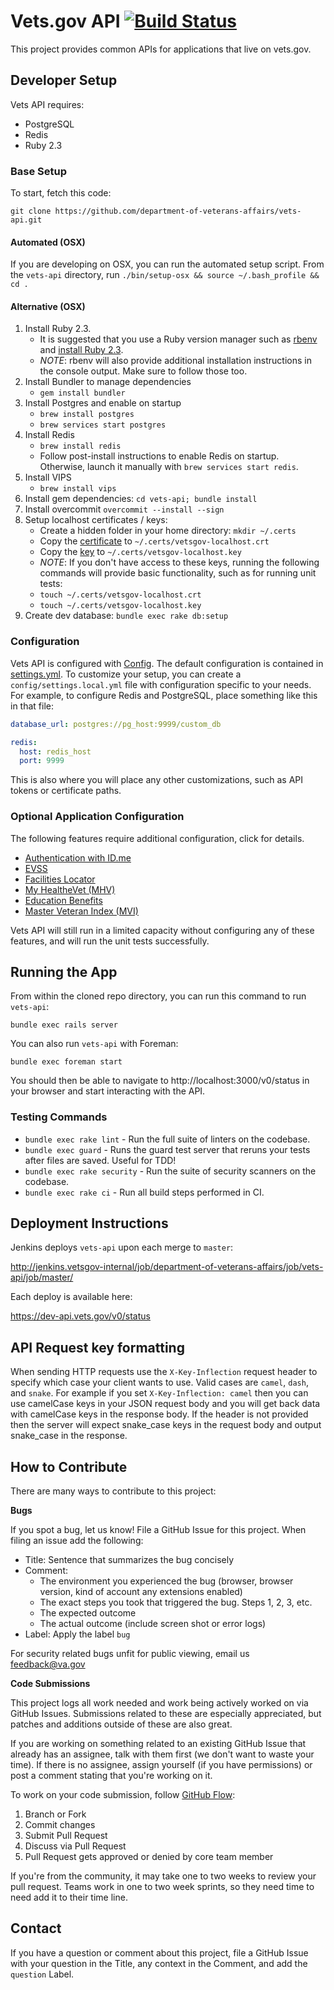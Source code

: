 # Vets.gov API [![Build Status](https://dev.vets.gov/jenkins/buildStatus/icon?job=testing/vets-api/master)](http://jenkins.vetsgov-internal/job/department-of-veterans-affairs/job/vets-api/job/master/)

This project provides common APIs for applications that live on vets.gov.

## Developer Setup

Vets API requires:
- PostgreSQL
- Redis
- Ruby 2.3

### Base Setup

To start, fetch this code:

`git clone https://github.com/department-of-veterans-affairs/vets-api.git`


#### Automated (OSX)

If you are developing on OSX, you can run the automated setup script. From
the `vets-api` directory, run `./bin/setup-osx && source ~/.bash_profile && cd .`

#### Alternative (OSX)

1. Install Ruby 2.3.
   - It is suggested that you use a Ruby version manager such as
    [rbenv](https://github.com/rbenv/rbenv#installation) and
    [install Ruby 2.3](https://github.com/rbenv/rbenv#installing-ruby-versions).
   - *NOTE*: rbenv will also provide additional installation instructions in the
    console output. Make sure to follow those too.
1. Install Bundler to manage dependencies
   - `gem install bundler`
1. Install Postgres and enable on startup
   - `brew install postgres`
   - `brew services start postgres`
1. Install Redis
   - `brew install redis`
   - Follow post-install instructions to enable Redis on startup. Otherwise,
    launch it manually with `brew services start redis`.
1. Install VIPS
   - `brew install vips`
1. Install gem dependencies: `cd vets-api; bundle install`
1. Install overcommit `overcommit --install --sign`
1. Setup localhost certificates / keys:
   - Create a hidden folder in your home directory:  `mkdir ~/.certs`
   - Copy the [certificate][certificate] to `~/.certs/vetsgov-localhost.crt`
   - Copy the [key][key] to `~/.certs/vetsgov-localhost.key`
   - *NOTE*: If you don't have access to these keys, running the following
     commands will provide basic functionality, such as for running unit tests:
   - `touch ~/.certs/vetsgov-localhost.crt`
   - `touch ~/.certs/vetsgov-localhost.key`
1. Create dev database: `bundle exec rake db:setup`


[certificate]: https://github.com/department-of-veterans-affairs/vets.gov-team/blob/master/Products/Identity/Files_From_IDme/development-certificates/vetsgov-localhost.crt
[key]: https://github.com/department-of-veterans-affairs/vets.gov-team/blob/master/Products/Identity/Files_From_IDme/development-certificates/vetsgov-localhost.key

### Configuration

Vets API is configured with [Config](https://github.com/railsconfig/config). The
default configuration is contained in [settings.yml](config/settings.yml). To
customize your setup, you can create a `config/settings.local.yml` file with
configuration specific to your needs. For example, to configure Redis and
PostgreSQL, place something like this in that file:

```yaml
database_url: postgres://pg_host:9999/custom_db

redis:
  host: redis_host
  port: 9999
```

This is also where you will place any other customizations, such as API tokens
or certificate paths.

### Optional Application Configuration

The following features require additional configuration, click for details.
- [Authentication with ID.me](/docs/setup/authentication_with_idme.md)
- [EVSS](/docs/setup/evss.md)
- [Facilities Locator](/docs/setup/facilities_locator.md)
- [My HealtheVet (MHV)](/docs/setup/mhv.md)
- [Education Benefits](/docs/setup/edu_benefits.md)
- [Master Veteran Index (MVI)](/docs/setup/mvi.md)

Vets API will still run in a limited capacity without configuring any of these
features, and will run the unit tests successfully.

## Running the App

From within the cloned repo directory, you can run this command to run
`vets-api`:

```
bundle exec rails server
```

You can also run `vets-api` with Foreman:

```
bundle exec foreman start
```

You should then be able to navigate to http://localhost:3000/v0/status in your
browser and start interacting with the API.

### Testing Commands

- `bundle exec rake lint` - Run the full suite of linters on the codebase.
- `bundle exec guard` - Runs the guard test server that reruns your tests after
  files are saved. Useful for TDD!
- `bundle exec rake security` - Run the suite of security scanners on the codebase.
- `bundle exec rake ci` - Run all build steps performed in CI.

## Deployment Instructions

Jenkins deploys `vets-api` upon each merge to `master`:

http://jenkins.vetsgov-internal/job/department-of-veterans-affairs/job/vets-api/job/master/

Each deploy is available here:

https://dev-api.vets.gov/v0/status

## API Request key formatting

When sending HTTP requests use the `X-Key-Inflection` request header to specify
which case your client wants to use. Valid cases are `camel`, `dash`, and
`snake`. For example if you set `X-Key-Inflection: camel` then you can use
camelCase keys in your JSON request body and you will get back data with
camelCase keys in the response body. If the header is not provided then the
server will expect snake_case keys in the request body and output snake_case in
the response.

## How to Contribute

There are many ways to contribute to this project:

**Bugs**

If you spot a bug, let us know! File a GitHub Issue for this project. When
filing an issue add the following:

- Title: Sentence that summarizes the bug concisely
- Comment:
    - The environment you experienced the bug (browser, browser version, kind of
      account any extensions enabled)
    - The exact steps you took that triggered the bug. Steps 1, 2, 3, etc.
    - The expected outcome
    - The actual outcome (include screen shot or error logs)
- Label: Apply the label `bug`

For security related bugs unfit for public viewing, email us feedback@va.gov

**Code Submissions**

This project logs all work needed and work being actively worked on via GitHub
Issues. Submissions related to these are especially appreciated, but patches and
additions outside of these are also great.

If you are working on something related to an existing GitHub Issue that already
has an assignee, talk with them first (we don't want to waste your time). If
there is no assignee, assign yourself (if you have permissions) or post a
comment stating that you're working on it.

To work on your code submission, follow [GitHub Flow](https://guides.github.com/introduction/flow/):

1. Branch or Fork
1. Commit changes
1. Submit Pull Request
1. Discuss via Pull Request
1. Pull Request gets approved or denied by core team member

If you're from the community, it may take one to two weeks to review your pull
request. Teams work in one to two week sprints, so they need time to need add it
to their time line.

## Contact

If you have a question or comment about this project, file a GitHub Issue with
your question in the Title, any context in the Comment, and add the `question`
Label.
